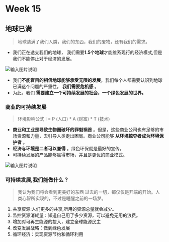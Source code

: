 # Week 15
## 地球已满
>  地球装满了我们人类，我们的东西，我们的废物，还有我们的需求。
* 我们正在透支我们的地球， 我们需要**1.5个地球**才能维系现行的经济模式,但是我们不能停止对于经济的发展。

![输入图片说明](https://camo.githubusercontent.com/95942e2970eeb8d91e84db5f40af64db12967e9b/68747470733a2f2f696d616765732e67697465652e636f6d2f75706c6f6164732f696d616765732f323031392f303630352f3134313930335f32386138666130635f323233303736382e6a706567)

* 我们**不能盲目的相信地球能够承受无限的发展**，我们每个人都需要认识到地球已满这个问题的严重性， **我们需要危机感** 。
* 为此，我们 **需要建立一个可持续发展的社会，一个绿色发展的世界。** 


### 商业的可持续发展

> 环境影响公式 I = P (人口) * A (财富) * T (技术)

*  **商业和工业是导致生物圈破坏的罪魁祸首** 。但是，这些商业公司也有足够的市场资源和力量，去引导人类走出困局。商业公司能够 **从环境掠夺者成为环境保护者**  。
*  **经济与环境是二者可以兼得** 。绿色环保就是最好的宣传。
* 可持续发展的产品能够赢得市场，并且是更优的商业模式。

![输入图片说明](https://camo.githubusercontent.com/1b0b5c3acde62a531b2df35cffd69de3583d36ba/68747470733a2f2f696d616765732e67697465652e636f6d2f75706c6f6164732f696d616765732f323031392f303630352f3134343234325f39613365333439395f323233303736382e6a706567)

### 可持续发展,我们能做什么？

>  我认为我们将会看到更美好的东西 过去的一切，都仅仅是开端的开始。人类心智所实现的，不过是睡醒之前的一场梦。

1. 共享资源:人们更多的共享,所用的资源总量就会减少。
2. 监控资源消耗量：知道自己用了多少资源，可以避免无用的浪费。
3. 增加对可再生能源的投入，建立全球能源民主
4. 改变发展战略：做到绿色发展
5. 循环经济：实现资源节约和循环利用



